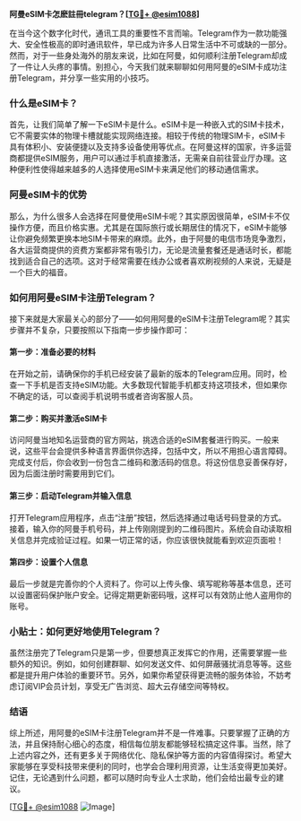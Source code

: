 **阿曼eSIM卡怎麽註冊telegram？[[TG💪+ @esim1088](https://t.me/s/esim1088)]**

在当今这个数字化时代，通讯工具的重要性不言而喻。Telegram作为一款功能强大、安全性极高的即时通讯软件，早已成为许多人日常生活中不可或缺的一部分。然而，对于一些身处海外的朋友来说，比如在阿曼，如何顺利注册Telegram却成了一件让人头疼的事情。别担心，今天我们就来聊聊如何用阿曼的eSIM卡成功注册Telegram，并分享一些实用的小技巧。

### 什么是eSIM卡？

首先，让我们简单了解一下eSIM卡是什么。eSIM卡是一种嵌入式的SIM卡技术，它不需要实体的物理卡槽就能实现网络连接。相较于传统的物理SIM卡，eSIM卡具有体积小、安装便捷以及支持多设备使用等优点。在阿曼这样的国家，许多运营商都提供eSIM服务，用户可以通过手机直接激活，无需亲自前往营业厅办理。这种便利性使得越来越多的人选择使用eSIM卡来满足他们的移动通信需求。

### 阿曼eSIM卡的优势

那么，为什么很多人会选择在阿曼使用eSIM卡呢？其实原因很简单，eSIM卡不仅操作方便，而且价格实惠。尤其是在国际旅行或长期居住的情况下，eSIM卡能够让你避免频繁更换本地SIM卡带来的麻烦。此外，由于阿曼的电信市场竞争激烈，各大运营商提供的资费方案都非常有吸引力，无论是流量套餐还是通话时长，都能找到适合自己的选项。这对于经常需要在线办公或者喜欢刷视频的人来说，无疑是一个巨大的福音。

### 如何用阿曼eSIM卡注册Telegram？

接下来就是大家最关心的部分了——如何用阿曼的eSIM卡注册Telegram呢？其实步骤并不复杂，只要按照以下指南一步步操作即可：

#### 第一步：准备必要的材料

在开始之前，请确保你的手机已经安装了最新的版本的Telegram应用。同时，检查一下手机是否支持eSIM功能。大多数现代智能手机都支持这项技术，但如果你不确定的话，可以查阅手机说明书或者咨询客服人员。

#### 第二步：购买并激活eSIM卡

访问阿曼当地知名运营商的官方网站，挑选合适的eSIM套餐进行购买。一般来说，这些平台会提供多种语言界面供你选择，包括中文，所以不用担心语言障碍。完成支付后，你会收到一份包含二维码和激活码的信息。将这份信息妥善保存好，因为后面注册时需要用到它们。

#### 第三步：启动Telegram并输入信息

打开Telegram应用程序，点击“注册”按钮，然后选择通过电话号码登录的方式。接着，输入你的阿曼手机号码，并上传刚刚提到的二维码图片。系统会自动读取相关信息并完成验证过程。如果一切正常的话，你应该很快就能看到欢迎页面啦！

#### 第四步：设置个人信息

最后一步就是完善你的个人资料了。你可以上传头像、填写昵称等基本信息，还可以设置密码保护账户安全。记得定期更新密码哦，这样可以有效防止他人盗用你的账号。

### 小贴士：如何更好地使用Telegram？

虽然注册完了Telegram只是第一步，但要想真正发挥它的作用，还需要掌握一些额外的知识。例如，如何创建群聊、如何发送文件、如何屏蔽骚扰消息等等。这些都是提升用户体验的重要环节。另外，如果你希望获得更流畅的服务体验，不妨考虑订阅VIP会员计划，享受无广告浏览、超大云存储空间等特权。

### 结语

综上所述，用阿曼的eSIM卡注册Telegram并不是一件难事。只要掌握了正确的方法，并且保持耐心细心的态度，相信每位朋友都能够轻松搞定这件事。当然，除了上述内容之外，还有更多关于网络优化、隐私保护等方面的内容值得探讨。希望大家能够在享受科技带来便利的同时，也学会合理利用资源，让生活变得更加美好。记住，无论遇到什么问题，都可以随时向专业人士求助，他们会给出最专业的建议。

[[TG💪+ @esim1088](https://t.me/s/esim1088) ![Image](https://i.postimg.cc/4NQfJmqS/Snipaste-2025-05-13-00-14-12.png)]